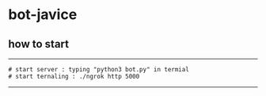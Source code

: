 # bot-javice

## how to start
---
    # start server : typing "python3 bot.py" in termial
    # start ternaling : ./ngrok http 5000
---